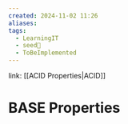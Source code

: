 ```yaml
---
created: 2024-11-02 11:26
aliases: 
tags:
  - LearningIT
  - seed🌱
  - ToBeImplemented
---
```


link: [[ACID Properties|ACID]]

# BASE Properties
